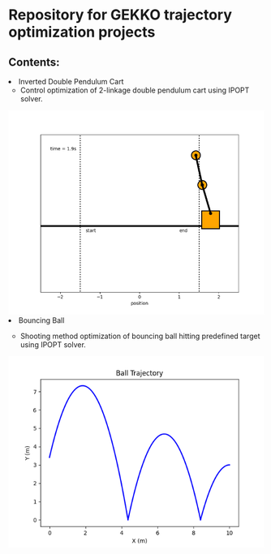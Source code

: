 <h1> Repository for GEKKO trajectory optimization projects </h1>

<h2> Contents: </h2>

<li>Inverted Double Pendulum Cart
    <ul type="circle">
        <li>Control optimization of 2-linkage double pendulum cart using IPOPT solver.</li>
    </ul>
</li>
<img src="https://github.com/teddybounds/GEKKO/blob/main/pendulum.png">
<li>Bouncing Ball</li>
  <ul type="circle">
      <li>Shooting method optimization of bouncing ball hitting predefined target using IPOPT solver.</li>
  </ul>
<img src="https://github.com/teddybounds/GEKKO/blob/main/ball.png">



